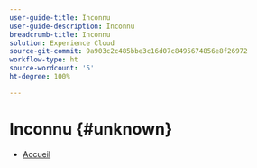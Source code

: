 ```yaml
---
user-guide-title: Inconnu
user-guide-description: Inconnu
breadcrumb-title: Inconnu
solution: Experience Cloud
source-git-commit: 9a903c2c485bbe3c16d07c8495674856e8f26972
workflow-type: ht
source-wordcount: '5'
ht-degree: 100%

---
```


# Inconnu {#unknown}

* [Accueil](home.md)
